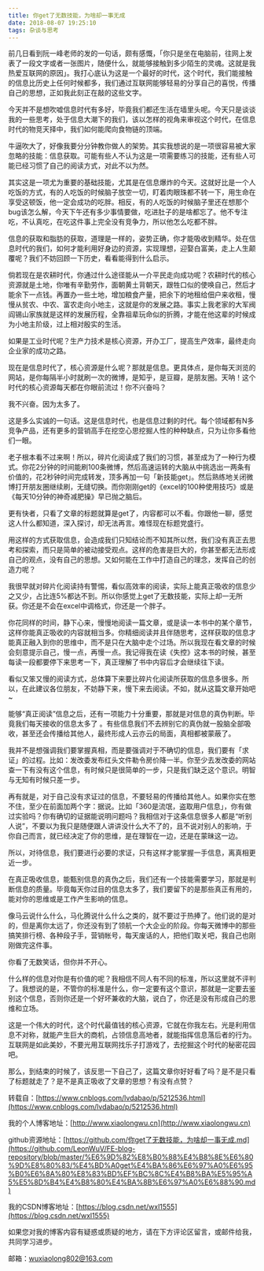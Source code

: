 ```yaml
---
title: 你get了无数技能，为啥却一事无成
date: 2018-08-07 19:25:10
tags: 杂谈与思考
---
```


前几日看到阮一峰老师的发的一句话，颇有感慨，「你只是坐在电脑前，往网上发表了一段文字或者一张图片，随便什么，就能够接触到多少陌生的灵魂。这就是我热爱互联网的原因」。我打心底认为这是一个最好的时代，这个时代，我们能接触的信息比历史上任何时候都多，我们通过互联网能够轻易的分享自己的喜悦，传播自己的思想，正如我此刻正在敲的这些文字。

今天并不是想吹嘘信息时代有多好，毕竟我们都还生活在墙里头呢。今天只是谈谈我的一些思考，处于信息大潮下的我们，该以怎样的视角来审视这个时代，在信息时代的物竞天择中，我们如何能爬向食物链的顶端。

牛逼吹大了，好像我要分分钟教你做人的架势。其实我想说的是一项很容易被大家忽略的技能：信息获取。可能有些人不认为这是一项需要练习的技能，还有些人可能已经习惯了自己的阅读方式，对此不以为然。

其实这是一项尤为重要的基础技能，尤其是在信息爆炸的今天。这就好比是一个人吃饭的方式，有的人吃饭的时候脑子放空一切，盯着肉眼珠都不转一下，用生命在享受这顿饭，他一定会成功的吃胖。相反，有的人吃饭的时候脑子里还在想那个bug该怎么解，今天下午还有多少事情要做，吃进肚子的是啥都忘了。他不专注吃，不认真吃，在吃这件事上完全没有竞争力，所以他怎么吃都不胖。

信息的获取和脂肪的获取，道理是一样的，姿势正确，你才能吸收到精华。处在信息时代的我们，如何才能利用好身边的资源，实现理想，迎娶白富美，走上人生颠覆呢？我们不妨回顾一下历史，看看能得到什么启示。

倘若现在是农耕时代，你通过什么途径能从一介平民走向成功呢？农耕时代的核心资源就是土地，你唯有辛勤劳作，面朝黄土背朝天，跟牲口似的使唤自己，然后才能余下一点钱。再置办一些土地，增加粮食产量，把余下的地租给佃户来收租，慢慢从贫农、中农、富农走向小地主，这就是你的发展之路。事实上我老家的大军阀阎锡山家族就是这样的发展历程，全靠祖辈玩命似的折腾，才能在他这辈的时候成为小地主阶级，过上相对殷实的生活。

如果是工业时代呢？生产力技术是核心资源，开办工厂，提高生产效率，最终走向企业家的成功之路。

现在是信息时代了，核心资源是什么呢？那就是信息。更具体点，是你每天浏览的网站，是你每隔半小时就刷一次的微博，是知乎，是豆瓣，是朋友圈。天呐！这个时代的核心资源每天都在你眼前流过！你不兴奋吗？

我不兴奋。因为太多了。

这是多么实诚的一句话。这是信息时代，也是信息过剩的时代。每个领域都有N多竞争产品，还有更多的营销高手在挖空心思挖掘人性的种种缺点，只为让你多看他们一眼。

老子根本看不过来啊！所以，碎片化阅读成了我们的习惯，甚至成为了一种行为模式。你花2分钟的时间能刷100条微博，然后高速运转的大脑从中挑选出一两条有价值的，花2秒钟时间完成转发，顶多再加一句「新技能get」。然后熟练地关闭微博打开朋友圈继续刷，无缝切换。而你刚刚get的《excel的100种使用技巧》或是《每天10分钟的神奇减肥操》早已抛之脑后。

更有快者，只看了文章的标题就算是get了，内容都可以不看。你跟他一聊，感觉这人什么都知道，深入探讨，却无法再言。难怪现在标题党盛行。

用这样的方式获取信息，会造成我们只知结论而不知其所以然，我们没有真正去思考和探索，而只是简单的被动接受观点。这样的危害是巨大的，你甚至都无法形成自己的观点，没有自己的思想。又如何能在工作中打造自己的理念，发挥自己的创造力呢？

我很早就对碎片化阅读持有警惕，看似高效率的阅读，实际上能真正吸收的信息少之又少，占比连5%都达不到。所以你感觉上get了无数技能，实际上却一无所获。你还是不会在excel中调格式，你还是一个胖子。


你花同样的时间，静下心来，慢慢地阅读一篇文章，或是读一本书中的某个章节，这样你能真正吸收的内容就相当多。你精细阅读并且伴随思考，这样获取的信息才能真正融入到你的思维中，而不是只在大脑中走个过场。所以我现在看文章的时候会刻意提示自己，慢一点，再慢一点。我记得我在读《失控》这本书的时候，甚至每读一段都要停下来思考一下，真正理解了书中内容后才会继续往下读。

看似又笨又慢的阅读方式，总体算下来要比碎片化阅读所获取的信息多很多。所以，在此建议各位朋友，不妨静下来，慢下来去阅读。不如，就从这篇文章开始吧~

能够“真正阅读”信息之后，还有一项能力十分重要，那就是对信息的真伪判断。毕竟我们每天接收的信息太多了 。有些信息我们不去辨别它的真伪就一股脑全部吸收，甚至还会传播给其他人，最终形成人云亦云的局面，真相都被蒙蔽了。

我并不是想强调我们要掌握真相，而是要强调对于不确切的信息，我们要有「求证」的过程。比如：发改委发布红头文件勒令房价降一半。你至少去发改委的网站查一下有没有这个信息，有时候只是很简单的一步，只是我们缺乏这个意识。明智与无知有时候只差一步。

再有就是，对于自己没有求证过的信息，不要轻易的传播给其他人。如果你实在憋不住，至少在前面加两个字：据说。比如「360是流氓，盗取用户信息」，你有做过实验吗？你有确切的证据能说明问题吗？我相信对于这条信息很多人都是“听别人说”，不要以为我只是随便跟人讲讲没什么大不了的，且不说对别人的影响，于你自己而言，就已经决定了你的思维，是在理智在一边，还是在蒙昧这一边。

所以，对待信息，我们要进行必要的求证，只有这样才能掌握一手信息，离真相更近一步。

在真正吸收信息，能甄别信息的真伪之后，我们还有一个技能需要学习，那就是判断信息的质量。毕竟每天你过目的信息太多了，我们要留下的是那些真正有用的，能对你的思维或是工作产生影响的信息。

像马云说什么什么，马化腾说什么什么之类的，就不要过于热捧了。他们说的是对的，但是离你太远了，你还没有到了领航一个大企业的阶段。你每天微博中的那些搞笑排行榜、各种段子手，营销帐号，每天废话的人，把他们取关吧，我自己也刚刚做完这件事。

你看了无数笑话，但你并不开心。

什么样的信息对你是有价值的呢？我相信不同人有不同的标准，所以这里就不评判了。我想说的是，不管你的标准是什么，你一定要有这个意识，那就是一定要去鉴别这个信息，否则你还是一个好坏兼收的大脑，说白了，你还是没有形成自己的思维和立场。

这是一个伟大的时代，这个时代最值钱的核心资源，它就在你我左右。光是利用信息不对称，就能产生巨大的商机，占领信息高地者，就能指挥信息落后者的行为。互联网是如此美妙，不要光用互联网找乐子打游戏了，去挖掘这个时代的秘密花园吧。

那么，到结束的时候了，该反思一下自己了，这篇文章你好好看了吗？是不是只看了标题就走了？是不是真正吸收了文章的思想？有没有点赞？

转载自：[https://www.cnblogs.com/lvdabao/p/5212536.html](https://www.cnblogs.com/lvdabao/p/5212536.html)


我的个人博客地址：[http://www.xiaolongwu.cn](http://www.xiaolongwu.cn)

github资源地址：[https://github.com/你get了无数技能，为啥却一事无成.md](https://github.com/LeonWuV/FE-blog-repository/blob/master/%E6%9D%82%E8%B0%88%E4%B8%8E%E6%80%9D%E8%80%83/%E4%BD%A0get%E4%BA%86%E6%97%A0%E6%95%B0%E6%8A%80%E8%83%BD%EF%BC%8C%E4%B8%BA%E5%95%A5%E5%8D%B4%E4%B8%80%E4%BA%8B%E6%97%A0%E6%88%90.md)

我的CSDN博客地址：[https://blog.csdn.net/wxl1555](https://blog.csdn.net/wxl1555)

如果您对我的博客内容有疑惑或质疑的地方，请在下方评论区留言，或邮件给我，共同学习进步。

邮箱：wuxiaolong802@163.com

